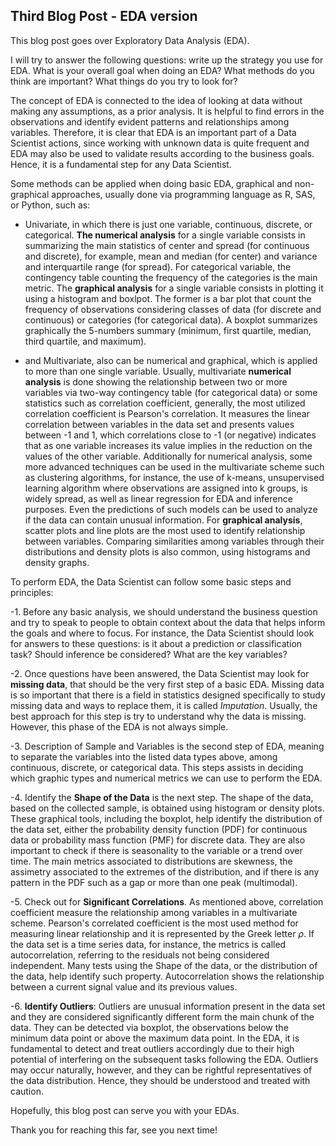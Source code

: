
## Third Blog Post - EDA version

This blog post goes over Exploratory Data Analysis (EDA).

I will try to answer the following questions: write up the strategy you use for EDA. What is your overall goal when doing an EDA? What methods do you think are important? What things do you try to look for?

The concept of EDA is connected to the idea of looking at data without making any assumptions, as a prior analysis. It is helpful to find errors in the observations and identify evident patterns and relationships among variables. Therefore, it is clear that EDA is an important part of a Data Scientist actions, since working with unknown data is quite frequent and EDA may also be used to validate results according to the business goals. Hence, it is a fundamental step for any Data Scientist.  
  
  Some methods can be applied when doing basic EDA, graphical and non-graphical approaches, usually done via programming language as R, SAS, or Python, such as: 

  - Univariate, in which there is just one variable, continuous, discrete, or categorical. **The numerical analysis** for a single variable consists in summarizing the main statistics of center and spread (for continuous and discrete), for example, mean and median (for center) and variance and interquartile range (for spread). For categorical variable, the contingency table counting the frequency of the categories is the main metric. The **graphical analysis** for a single variable consists in plotting it using a histogram and boxlpot. The former is a bar plot that count the frequency of observations considering classes of data (for discrete and continuous) or categories (for categorical data). A boxplot summarizes graphically the 5-numbers summary (minimum, first quartile, median, third quartile, and maximum).
  
  - and Multivariate, also can be numerical and graphical, which is applied to more than one single variable. Usually, multivariate **numerical analysis** is done showing the relationship between two or more variables via two-way contingency table (for categorical data) or some statistics such as correlation coefficient, generally, the most utilized correlation coefficient is Pearson's correlation. It measures the linear correlation between variables in the data set and presents values between -1 and 1, which correlations close to -1 (or negative) indicates that as one variable increases its value implies in the reduction on the values of the other variable. Additionally for numerical analysis, some more advanced techniques can be used in the multivariate scheme such as clustering algorithms, for instance, the use of k-means, unsupervised learning algorithm where observations are assigned into k groups, is widely spread, as well as linear regression for EDA and inference purposes. Even the predictions of such models can be used to analyze if the data can contain unusual information. For **graphical analysis**, scatter plots and line plots are the most used to identify relationship between variables. Comparing similarities among variables through their distributions and density plots is also common, using histograms and density graphs.

To perform EDA, the Data Scientist can follow some basic steps and principles:    
    
  -1. Before any basic analysis, we should understand the business question and try to speak to people to obtain context about the data that helps inform the goals and where to focus. For instance, the Data Scientist should look for answers to these questions: is it about a prediction or classification task? Should inference be considered? What are the key variables?    

  -2. Once questions have been answered, the Data Scientist may look for **missing data**, that should be the very first step of a basic EDA. Missing data is so important that there is a field in statistics designed specifically to study missing data and ways to replace them, it is called *Imputation*. Usually, the best approach for this step is try to understand why the data is missing. However, this phase of the EDA is not always simple.    
   
  -3. Description of Sample and Variables is the second step of EDA, meaning to separate the variables into the listed data types above, among continuous, discrete, or categorical data. This steps assists in deciding which graphic types and numerical metrics we can use to perform the EDA.    
   
  -4. Identify the **Shape of the Data** is the next step. The shape of the data, based on the collected sample, is obtained using histogram or density plots. These graphical tools, including the boxplot, help identify the distribution of the data set, either the probability density function (PDF) for continuous data or probability mass function (PMF) for discrete data. They are also important to check if there is seasonality to the variable or a trend over time. The main metrics associated to distributions are skewness, the assimetry associated to the extremes of the distribution, and if there is any pattern in the PDF such as a gap or more than one peak (multimodal).    
   
  -5. Check out for **Significant Correlations**. As mentioned above, correlation coefficient measure the relationship among variables in a multivariate scheme. Pearson's correlated coefficient is the most used method for measuring linear relationship and it is represented by the Greek letter $\rho$. If the data set is a time series data, for instance, the metrics is called autocorrelation, referring to the residuals not being considered independent. Many tests using the Shape of the data, or the distribution of the data, help identify such property. Autocorrelation shows the relationship between a current signal value and its previous values.     
   
  -6. **Identify Outliers**: Outliers are unusual information present in the data set and they are considered significantly different form the main chunk of the data. They can be detected via boxplot, the observations below the minimum data point or above the maximum data point. In the EDA, it is fundamental to detect and treat outliers accordingly due to their high potential of interfering on the subsequent tasks following the EDA. Outliers may occur naturally, however, and they can be rightful representatives of the data distribution. Hence, they should be understood and treated with caution.


Hopefully, this blog post can serve you with your EDAs.


Thank you for reaching this far, see you next time!









